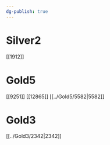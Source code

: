 ```yaml
---
dg-publish: true
---
```


# Silver2
[[1912]]
# Gold5
[[9251]]
[[12865]]
[[../Gold5/5582|5582]]

# Gold3
[[../Gold3/2342|2342]]
